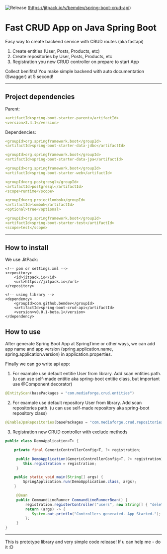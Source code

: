 ![Release](https://jitpack.io/v/bemdev/spring-boot-crud-api.svg)
(https://jitpack.io/v/bemdev/spring-boot-crud-api)

# Fast CRUD App on Java Spring Boot

Easy way to create backend service with CRUD routes (aka fastapi)

1. Create entities (User, Posts, Products, etc)
2. Create repositories by User, Posts, Products, etc
3. Registration you new CRUD controller on prepare to start App

Collect benifits! You make simple backend with auto documentation (Swagger) at 5 second!

---

## Project dependencies

Parent:

```yml
<artifactId>spring-boot-starter-parent</artifactId>
<version>3.4.1</version>
```

Dependencies:

```yml
<groupId>org.springframework.boot</groupId>
<artifactId>spring-boot-starter-data-jdbc</artifactId>

<groupId>org.springframework.boot</groupId>
<artifactId>spring-boot-starter-data-jpa</artifactId>

<groupId>org.springframework.boot</groupId>
<artifactId>spring-boot-starter-web</artifactId>

<groupId>org.postgresql</groupId>
<artifactId>postgresql</artifactId>
<scope>runtime</scope>

<groupId>org.projectlombok</groupId>
<artifactId>lombok</artifactId>
<optional>true</optional>

<groupId>org.springframework.boot</groupId>
<artifactId>spring-boot-starter-test</artifactId>
<scope>test</scope>
```

---

## How to install

We use JitPack:

```
<!-- pom or settings.xml -->
<repository>
    <id>jitpack.io</id>
    <url>https://jitpack.io</url>
</repository>

<!-- using library -->
<dependency>
    <groupId>com.github.bemdev</groupId>
    <artifactId>spring-boot-crud-api</artifactId>
    <version>v0.0.1-beta.1</version>
</dependency>
```

## How to use

After generate Spring Boot App at SpringTime or other ways, we can add app name and app version (spring.application.name, spring.application.version) in application.properties.

Finally we can go write api app:

1. For example use default entitie User from library. Add scan entities path.
   (u can use self-made entitie aka spring-boot entitie class, but important use @Component decorator)

```java
@EntityScan(basePackages = "com.mediaforge.crud.entities")
```

2. For example use default repository User from library. Add scan repositories path.
   (u can use self-made repository aka spring-boot repository class)

```java
@EnableJpaRepositories(basePackages = "com.mediaforge.crud.repositories")
```

3. Registration new CRUD controller with exclude methods

```java
public class DemoApplication<T> {

	private final GenericControllerConfig<T, ?> registration;

	 public DemoApplication(GenericControllerConfig<T, ?> registration) {
	 	this.registration = registration;
	 }

	public static void main(String[] args) {
		SpringApplication.run(DemoApplication.class, args);
	}

	 @Bean
	 public CommandLineRunner CommandLineRunnerBean() {
		 registration.registerController("users", new String[] { "deleteAll", "patch" });
		 return (args) -> {
		 	System.out.println("Controllers generated. App Started.");
		 };
	 }
}
```

---

This is prototype library and very simple code release!
If u can help me - do it :D
